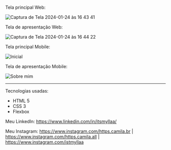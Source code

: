 Tela principal Web:

![Captura de Tela 2024-01-24 às 16 43 41](https://github.com/itsmyllaa/alura-projeto-portfolio/assets/60410635/83b667bf-0ec3-4d16-8d6c-e98913965f26)

Tela de apresentação Web:

![Captura de Tela 2024-01-24 às 16 44 22](https://github.com/itsmyllaa/alura-projeto-portfolio/assets/60410635/4e2ad388-3391-491a-9b0b-a5e14c5f60c8)

Tela principal Mobile:

![Inicial](https://github.com/itsmyllaa/alura-projeto-portfolio/assets/60410635/ea016d56-840d-4831-8e0c-67d6994a990e)

Tela de apresentação Mobile:

![Sobre mim](https://github.com/itsmyllaa/alura-projeto-portfolio/assets/60410635/e3e45117-007c-496e-b706-ee734d4669e6)

_______________________________________________________________________________

Tecnologias usadas:

- HTML 5
- CSS 3
- Flexbox

Meu LinkedIn: https://www.linkedin.com/in/itsmyllaa/

Meu Instagram: https://www.instagram.com/https.camila.br | https://www.instagram.com/https.camila.all | https://www.instagram.com/istmyllaa
